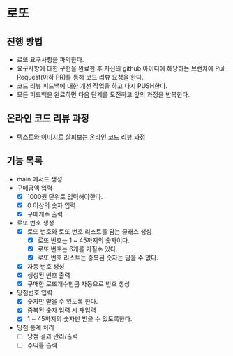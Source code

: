 # 로또
## 진행 방법
* 로또 요구사항을 파악한다.
* 요구사항에 대한 구현을 완료한 후 자신의 github 아이디에 해당하는 브랜치에 Pull Request(이하 PR)를 통해 코드 리뷰 요청을 한다.
* 코드 리뷰 피드백에 대한 개선 작업을 하고 다시 PUSH한다.
* 모든 피드백을 완료하면 다음 단계를 도전하고 앞의 과정을 반복한다.

## 온라인 코드 리뷰 과정
* [텍스트와 이미지로 살펴보는 온라인 코드 리뷰 과정](https://github.com/next-step/nextstep-docs/tree/master/codereview)

## 기능 목록
* main 메서드 생성
* 구매금액 입력
    - [X] 1000원 단위로 입력해야한다.
    - [X] 0 이상의 숫자 입력  
    - [X] 구매개수 출력
* 로또 번호 생성
    - [X] 로또 번호와 로또 번호 리스트를 담는 클래스 생성
      - [X] 로또 번호는 1 ~ 45까지의 숫자이다.
      - [X] 로또 번호는 6개를 가질수 있다.
      - [X] 로또 번호 리스트는 중복된 숫자는 담을 수 없다.
    - [X] 자동 번호 생성
    - [X] 생성된 번호 출력
    - [X] 구매한 로또개수만큼 자동으로 번호 생성
* 당첨번호 입력
    - [X] 숫자만 받을 수 있도록 한다.
    - [X] 중복된 숫자 입력 시 재입력
    - [X] 1 ~ 45까지의 숫자만 받을 수 있도록한다.
* 당첨 통계 처리
    - [ ] 당첨 결과 관리/출력
    - [ ] 수익률 출력